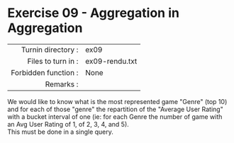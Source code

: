 # Exercise 09 - Aggregation in Aggregation

|                         |                    |
| -----------------------:| ------------------ |
|   Turnin directory :    |  ex09              |
|   Files to turn in :    |  ex09-rendu.txt    |
|   Forbidden function :  |  None              |
|   Remarks :             |                    |

We would like to know what is the most represented game "Genre" (top 10) and for each of those "genre" the repartition of the "Average User Rating" with a bucket interval of one (ie: for each Genre the number of game with an Avg User Rating of 1, of 2, 3, 4, and 5).  
This must be done in a single query.  
